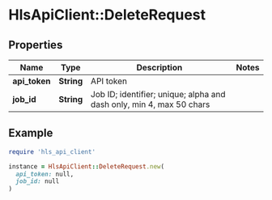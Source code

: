 # HlsApiClient::DeleteRequest

## Properties

| Name | Type | Description | Notes |
| ---- | ---- | ----------- | ----- |
| **api_token** | **String** | API token |  |
| **job_id** | **String** | Job ID; identifier; unique; alpha and dash only, min 4, max 50 chars |  |

## Example

```ruby
require 'hls_api_client'

instance = HlsApiClient::DeleteRequest.new(
  api_token: null,
  job_id: null
)
```

